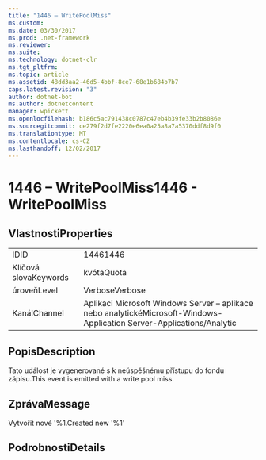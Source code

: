 ```yaml
---
title: "1446 – WritePoolMiss"
ms.custom: 
ms.date: 03/30/2017
ms.prod: .net-framework
ms.reviewer: 
ms.suite: 
ms.technology: dotnet-clr
ms.tgt_pltfrm: 
ms.topic: article
ms.assetid: 48dd3aa2-46d5-4bbf-8ce7-68e1b684b7b7
caps.latest.revision: "3"
author: dotnet-bot
ms.author: dotnetcontent
manager: wpickett
ms.openlocfilehash: b186c5ac791438c0787c47eb4b39fe33b2b8086e
ms.sourcegitcommit: ce279f2d7fe2220e6ea0a25a8a7a5370ddf8d9f0
ms.translationtype: MT
ms.contentlocale: cs-CZ
ms.lasthandoff: 12/02/2017
---
```

# <a name="1446---writepoolmiss"></a><span data-ttu-id="e1a28-102">1446 – WritePoolMiss</span><span class="sxs-lookup"><span data-stu-id="e1a28-102">1446 - WritePoolMiss</span></span>
## <a name="properties"></a><span data-ttu-id="e1a28-103">Vlastnosti</span><span class="sxs-lookup"><span data-stu-id="e1a28-103">Properties</span></span>  
  
|||  
|-|-|  
|<span data-ttu-id="e1a28-104">ID</span><span class="sxs-lookup"><span data-stu-id="e1a28-104">ID</span></span>|<span data-ttu-id="e1a28-105">1446</span><span class="sxs-lookup"><span data-stu-id="e1a28-105">1446</span></span>|  
|<span data-ttu-id="e1a28-106">Klíčová slova</span><span class="sxs-lookup"><span data-stu-id="e1a28-106">Keywords</span></span>|<span data-ttu-id="e1a28-107">kvóta</span><span class="sxs-lookup"><span data-stu-id="e1a28-107">Quota</span></span>|  
|<span data-ttu-id="e1a28-108">úroveň</span><span class="sxs-lookup"><span data-stu-id="e1a28-108">Level</span></span>|<span data-ttu-id="e1a28-109">Verbose</span><span class="sxs-lookup"><span data-stu-id="e1a28-109">Verbose</span></span>|  
|<span data-ttu-id="e1a28-110">Kanál</span><span class="sxs-lookup"><span data-stu-id="e1a28-110">Channel</span></span>|<span data-ttu-id="e1a28-111">Aplikaci Microsoft Windows Server – aplikace nebo analytické</span><span class="sxs-lookup"><span data-stu-id="e1a28-111">Microsoft-Windows-Application Server-Applications/Analytic</span></span>|  
  
## <a name="description"></a><span data-ttu-id="e1a28-112">Popis</span><span class="sxs-lookup"><span data-stu-id="e1a28-112">Description</span></span>  
 <span data-ttu-id="e1a28-113">Tato událost je vygenerované s k neúspěšnému přístupu do fondu zápisu.</span><span class="sxs-lookup"><span data-stu-id="e1a28-113">This event is emitted with a write pool miss.</span></span>  
  
## <a name="message"></a><span data-ttu-id="e1a28-114">Zpráva</span><span class="sxs-lookup"><span data-stu-id="e1a28-114">Message</span></span>  
 <span data-ttu-id="e1a28-115">Vytvořit nové '%1.</span><span class="sxs-lookup"><span data-stu-id="e1a28-115">Created new '%1'</span></span>  
  
## <a name="details"></a><span data-ttu-id="e1a28-116">Podrobnosti</span><span class="sxs-lookup"><span data-stu-id="e1a28-116">Details</span></span>

